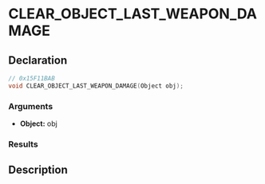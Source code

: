 # CLEAR_OBJECT_LAST_WEAPON_DAMAGE

## Declaration
```cpp
// 0x15F11BAB
void CLEAR_OBJECT_LAST_WEAPON_DAMAGE(Object obj);
```

### Arguments
- **Object:** obj

### Results

## Description
